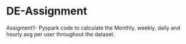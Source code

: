 # DE-Assignment
Assigment1- Pyspark code to calculate the Monthly, weekly, daily and hourly avg per user throughout the dataset.
